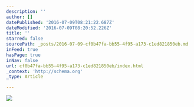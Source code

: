 ```yaml
---
description: ''
author: []
datePublished: '2016-07-09T08:21:22.687Z'
dateModified: '2016-07-09T08:20:52.226Z'
title: ''
starred: false
sourcePath: _posts/2016-07-09-cf0b47fa-bb55-4f95-a173-c1ed821850eb.md
inFeed: true
hasPage: true
inNav: false
url: cf0b47fa-bb55-4f95-a173-c1ed821850eb/index.html
_context: 'http://schema.org'
_type: Article

---
```

![](https://the-grid-user-content.s3-us-west-2.amazonaws.com/c0a96b3b-af31-40d2-af2d-1f0d680c7998.jpg)